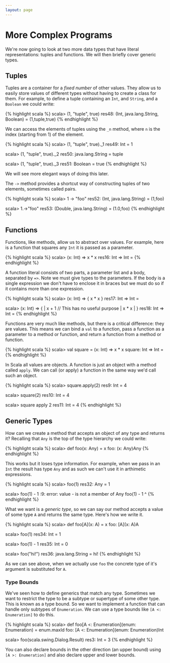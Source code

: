 ```yaml
---
layout: page
---
```


# More Complex Programs

We're now going to look at two more data types that have literal representations: tuples and functions. We will then briefly cover generic types.

## Tuples

Tuples are a container for a *fixed number* of other values. They allow us to easily store values of different types without having to create a class for them. For example, to define a tuple containing an `Int`, and `String`, and a `Boolean` we could write:

{% highlight scala %}
scala> (1, "tuple", true)
res48: (Int, java.lang.String, Boolean) = (1,tuple,true)
{% endhighlight %}

We can access the elements of tuples using the `_n` method, where `n` is the index (starting from 1) of the element.

{% highlight scala %}
scala> (1, "tuple", true)._1
res49: Int = 1

scala> (1, "tuple", true)._2
res50: java.lang.String = tuple

scala> (1, "tuple", true)._3
res51: Boolean = true
{% endhighlight %}

We will see more elegant ways of doing this later.

The `->` method provides a shortcut way of constructing tuples of two elements, sometimes called pairs.

{% highlight scala %}
scala> 1 -> "foo"
res52: (Int, java.lang.String) = (1,foo)

scala> 1.->"foo"
res53: (Double, java.lang.String) = (1.0,foo)
{% endhighlight %}

## Functions

Functions, like methods, allow us to abstract over values. For example, here is a function that squares any `Int` it is passed as a parameter.

{% highlight scala %}
scala> (x: Int) => x * x
res16: Int => Int = <function1>
{% endhighlight %}

A function literal consists of two parts, a parameter list and a body, separated by `=>`. Note we must give types to the parameters. If the body is a single expression we don't have to enclose it in braces but we must do so if it contains more than one expression.

{% highlight scala %}
scala> (x: Int) => { x * x }
res17: Int => Int = <function1>

scala> (x: Int) => {
     |   x + 1 // This has no useful purpose
     |   x * x
     | }
res18: Int => Int = <function1>
{% endhighlight %}

Functions are very much like methods, but there is a critical difference: they are values. This means we can bind a `val` to a function, pass a function as a parameter to a method or function, and return a function from a method or function.

{% highlight scala %}
scala> val square = (x: Int) => x * x
square: Int => Int = <function1>
{% endhighlight %}

In Scala all values are objects. A function is just an object with a method called `apply`. We can call (or apply) a function in the same way we'd call such an object.

{% highlight scala %}
scala> square.apply(2)
res9: Int = 4

scala> square(2)
res10: Int = 4

scala> square apply 2
res11: Int = 4
{% endhighlight %}


## Generic Types

How can we create a method that accepts an object of any type and returns it? Recalling that `Any` is the top of the type hierarchy we could write:

{% highlight scala %}
scala> def foo(x: Any) = x
foo: (x: Any)Any
{% endhighlight %}

This works but it loses type information. For example, when we pass in an `Int` the result has type `Any` and as such we can't use it in arthimetic expressions.

{% highlight scala %}
scala> foo(1)
res32: Any = 1

scala> foo(1) - 1
<console>:9: error: value - is not a member of Any
              foo(1) - 1
                     ^
{% endhighlight %}

What we want is a *generic type*, so we can say our method accepts a value of some type `A` and returns the same type. Here's how we write it.

{% highlight scala %}
scala> def foo[A](x: A) = x
foo: [A](x: A)A

scala> foo(1)
res34: Int = 1

scala> foo(1) - 1
res35: Int = 0

scala> foo("hi!")
res36: java.lang.String = hi!
{% endhighlight %}

As we can see above, when we actually use `foo` the concrete type of it's argument is substituted for `A`.

### Type Bounds

We've seen how to define generics that match any type. Sometimes we want to restrict the type to be a subtype or supertype of some other type. This is known as a type bound. So we want to implement a function that can handle only subtypes of `Enumeration`. We can use a type bounds like `[A <: Enumeration]` to do this.

{% highlight scala %}
scala> def foo[A <: Enumeration](enum: Enumeration) = enum.maxId
foo: [A <: Enumeration](enum: Enumeration)Int

scala> foo(scala.swing.Dialog.Result)
res3: Int = 3
{% endhighlight %}

You can also declare bounds in the other direction (an upper bound) using `[A >: Enumeration]` and also declare upper and lower bounds.
